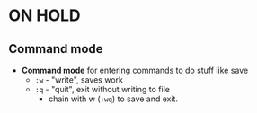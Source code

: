 # ON HOLD

## Command mode

- **Command mode** for entering commands to do stuff like save
    - `:w` - "write", saves work
    - `:q` - "quit", exit  without writing to file
        - chain with w (`:wq`) to save and exit.
